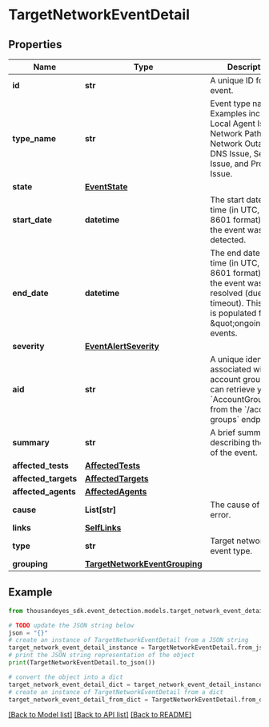 # TargetNetworkEventDetail


## Properties

Name | Type | Description | Notes
------------ | ------------- | ------------- | -------------
**id** | **str** | A unique ID for each event. | [optional] [readonly] 
**type_name** | **str** | Event type name. Examples include, Local Agent Issue, Network Path Issue, Network Outage, DNS Issue, Server Issue, and Proxy Issue. | [optional] [readonly] 
**state** | [**EventState**](EventState.md) |  | [optional] 
**start_date** | **datetime** | The start date and time (in UTC, ISO 8601 format) when the event was first detected. | [optional] [readonly] 
**end_date** | **datetime** | The end date and time (in UTC, ISO 8601 format) when the event was resolved (due to timeout). This value is populated for \&quot;ongoing\&quot; events. | [optional] [readonly] 
**severity** | [**EventAlertSeverity**](EventAlertSeverity.md) |  | [optional] 
**aid** | **str** | A unique identifier associated with your account group. You can retrieve your &#x60;AccountGroupId&#x60; from the &#x60;/account-groups&#x60; endpoint. | [optional] 
**summary** | **str** | A brief summary describing the cause of the event. | [optional] [readonly] 
**affected_tests** | [**AffectedTests**](AffectedTests.md) |  | [optional] 
**affected_targets** | [**AffectedTargets**](AffectedTargets.md) |  | [optional] 
**affected_agents** | [**AffectedAgents**](AffectedAgents.md) |  | [optional] 
**cause** | **List[str]** | The cause of the error. | [optional] 
**links** | [**SelfLinks**](SelfLinks.md) |  | [optional] 
**type** | **str** | Target network event type. | 
**grouping** | [**TargetNetworkEventGrouping**](TargetNetworkEventGrouping.md) |  | [optional] 

## Example

```python
from thousandeyes_sdk.event_detection.models.target_network_event_detail import TargetNetworkEventDetail

# TODO update the JSON string below
json = "{}"
# create an instance of TargetNetworkEventDetail from a JSON string
target_network_event_detail_instance = TargetNetworkEventDetail.from_json(json)
# print the JSON string representation of the object
print(TargetNetworkEventDetail.to_json())

# convert the object into a dict
target_network_event_detail_dict = target_network_event_detail_instance.to_dict()
# create an instance of TargetNetworkEventDetail from a dict
target_network_event_detail_from_dict = TargetNetworkEventDetail.from_dict(target_network_event_detail_dict)
```
[[Back to Model list]](../README.md#documentation-for-models) [[Back to API list]](../README.md#documentation-for-api-endpoints) [[Back to README]](../README.md)


